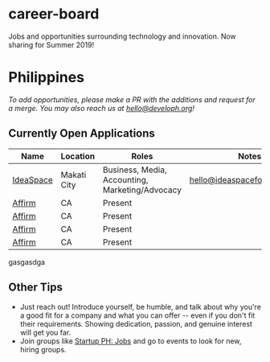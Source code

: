 # career-board
Jobs and opportunities surrounding technology and innovation. Now sharing for Summer 2019!

# Philippines

_To add opportunities, please make a PR with the additions and request for a merge. You may also reach us at hello@developh.org!_

## Currently Open Applications
| Name | Location | Roles | Notes  |
|---|---|---|---|
| [IdeaSpace](http://www.ideaspacefoundation.org/internships-at-ideaspace-foundation-inc.html)  | Makati City | Business, Media, Accounting, Marketing/Advocacy | hello@ideaspacefoundation.org |
| [Affirm](https://jobs.lever.co/affirm/ceb9ceef-cf1a-406d-b635-ba22470df7d6)  | CA | Present | 
| [Affirm](https://jobs.lever.co/affirm/ceb9ceef-cf1a-406d-b635-ba22470df7d6)  | CA | Present | 
| [Affirm](https://jobs.lever.co/affirm/ceb9ceef-cf1a-406d-b635-ba22470df7d6)  | CA | Present | 
| [Affirm](https://jobs.lever.co/affirm/ceb9ceef-cf1a-406d-b635-ba22470df7d6)  | CA | Present | |
gasgasdga

## Other Tips
* Just reach out! Introduce yourself, be humble, and talk about why you're a good fit for a company and what you can offer -- even if you don't fit their requirements. Showing dedication, passion, and genuine interest will get you far. 
* Join groups like [Startup PH: Jobs](https://www.facebook.com/groups/277534272382470/) and go to events to look for new, hiring groups.